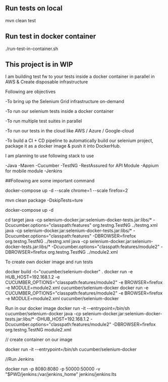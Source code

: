 ## Run tests on local
mvn clean test

## Run test in docker container

./run-test-in-container.sh

## This project is in WIP

I am building test fw to your tests inside a docker container in parallel in AWS & Create disposable infrastructure

Following are objectives

-To bring up the Selenium Grid infrastructure on-demand

-To run our selenium tests inside a docker container

-To run multiple test suites in parallel

-To run our tests in the cloud like AWS / Azure / Google-cloud

-To build a CI + CD pipeline to automatically build our selenium project, package it as a docker image & push it into DockerHub.

I am planning to use following stack to use 

-Java
-Maven
-Cucumber
-TestNG
-RestAssured for API Module
-Appium for mobile module
-Jenkins


##Following are some important command 

docker-compose up -d --scale chrome=1 --scale firefox=2

mvn clean package -DskipTests=ture

docker-compose up -d 

cd target
java -cp selenium-docker.jar:selenium-docker-tests.jar:libs/* -Dcucumber.options="classpath:features" org.testng.TestNG ../testng.xml 
java -cp selenium-docker.jar:selenium-docker-tests.jar:libs/* -Dcucumber.options="classpath:features" -DBROWSER=firefox  org.testng.TestNG ../testng.xml 
java -cp selenium-docker.jar:selenium-docker-tests.jar:libs/* -Dcucumber.options="classpath:features/module2" -DBROWSER=firefox  org.testng.TestNG ../module2.xml 


To create own docker image and run tests

docker build -t="cucumber/selenium-docker" .
docker run -e HUB_HOST=192.168.1.2 -e CUCUMBER_OPTIONS="classpath:features/module2" -e BROWSER=firefox -e MODULE=module2.xml  cucumber/selenium-docker
docker run -e CUCUMBER_OPTIONS="classpath:features/module2" -e BROWSER=firefox -e MODULE=module2.xml  cucumber/selenium-docker

Run in our docker image
docker run -it --entrypoint=/bin/sh cucumber/selenium-docker
 java -cp selenium-docker.jar:selenium-docker-tests.jar:libs/* -DHUB_HOST=192.168.1.2 -Dcucumber.options="classpath:features/module2" -DBROWSER=firefox  org.testng.TestNG module2.xml 


// create container on our image

docker run -it --entrypoint=/bin/sh cucumber/selenium-docker


//Run Jenkins 

docker run -p 8080:8080 -p 50000:50000 -v "$PWD/jenkins:/var/jenkins_home" jenkins/jenkins:lts









